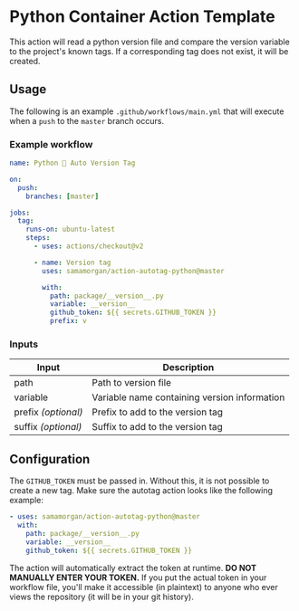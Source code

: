 # Python Container Action Template

This action will read a python version file and compare the version variable to the project's known tags. If a corresponding tag does not exist, it will be created.

## Usage

The following is an example `.github/workflows/main.yml` that will execute when a `push` to the `master` branch occurs.

### Example workflow

```yaml
name: Python 🐍 Auto Version Tag

on:
  push:
    branches: [master]

jobs:
  tag:
    runs-on: ubuntu-latest
    steps:
      - uses: actions/checkout@v2

      - name: Version tag
        uses: samamorgan/action-autotag-python@master

        with:
          path: package/__version__.py
          variable: __version__
          github_token: ${{ secrets.GITHUB_TOKEN }}
          prefix: v
```

### Inputs

| Input               | Description                                  |
| ------------------- | -------------------------------------------- |
| path                | Path to version file                         |
| variable            | Variable name containing version information |
| prefix _(optional)_ | Prefix to add to the version tag             |
| suffix _(optional)_ | Suffix to add to the version tag             |

## Configuration

The `GITHUB_TOKEN` must be passed in. Without this, it is not possible to create a new tag. Make sure the autotag action looks like the following example:

```yaml
- uses: samamorgan/action-autotag-python@master
  with:
    path: package/__version__.py
    variable: __version__
    github_token: ${{ secrets.GITHUB_TOKEN }}
```

The action will automatically extract the token at runtime. **DO NOT MANUALLY ENTER YOUR TOKEN.** If you put the actual token in your workflow file, you'll make it accessible (in plaintext) to anyone who ever views the repository (it will be in your git history).
